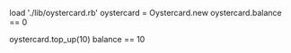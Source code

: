<!-- In order to use public transport
As a customer
I want money on my card -->

load './lib/oystercard.rb'
oystercard = Oystercard.new
oystercard.balance == 0

<!-- In order to keep using public transport
as a customer
I want to add money to my card -->
oystercard.top_up(10)
balance == 10 <!-- true! -->
